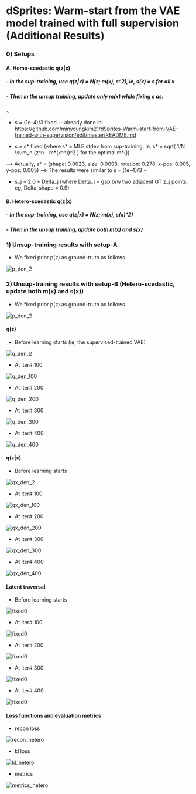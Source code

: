 # dSprites: Warm-start from the VAE model trained with full supervision (Additional Results)

### 0) Setups

#### A. Homo-scedastic q(z|x) 

##### - In the sup-training, use q(z|x) = N(z; m(x), s^2), ie, s(x) = s for all x

##### - Then in the unsup training, update only m(x) while fixing s as:

~
- s = (1e-4)/3 fixed -- already done in: 
https://github.com/minyoungkim21/dSprites-Warm-start-from-VAE-trained-with-supervision/edit/master/README.md

- s = s* fixed (where s* = MLE stdev from sup-training, ie, s* = sqrt( 1/N \sum_n (z^n - m*(x^n))^2 ) for the optimal m*())

--> Actually, s* = (shape: 0.0023, size: 0.0098, rotation: 0.278, x-pos: 0.005, y-pos: 0.005)
--> The results were similar to s = (1e-4)/3
~

- s_j = 2.0 * Delta_j (where Delta_j = gap b/w two adjacent GT z_j points, eg, Delta_shape = 0.9)


#### B. Hetero-scedastic q(z|x)

##### - In the sup-training, use q(z|x) = N(z; m(x), s(x)^2)

##### - Then in the unsup training, update both m(x) and s(x)


### 1) Unsup-training results with setup-A

- We fixed prior p(z) as ground-truth as follows

![p_den_2](https://user-images.githubusercontent.com/44901665/57574468-8976e200-7431-11e9-886c-71b9f98df049.jpg)





### 2) Unsup-training results with setup-B (Hetero-scedastic, update both m(x) and s(x))

- We fixed prior p(z) as ground-truth as follows

![p_den_2](https://user-images.githubusercontent.com/44901665/57574468-8976e200-7431-11e9-886c-71b9f98df049.jpg)

#### q(z)

- Before learning starts (ie, the supervised-trained VAE)

![q_den_2](https://user-images.githubusercontent.com/44901665/57693445-26f43080-7641-11e9-8fb7-8bf04d63aac1.jpg)

- At iter# 100

![q_den_100](https://user-images.githubusercontent.com/44901665/57693446-26f43080-7641-11e9-8f0c-9b3eb1ac4a00.jpg)

- At iter# 200

![q_den_200](https://user-images.githubusercontent.com/44901665/57693447-26f43080-7641-11e9-9433-dd16d4c63944.jpg)

- At iter# 300

![q_den_300](https://user-images.githubusercontent.com/44901665/57693448-26f43080-7641-11e9-9496-8a39fc177780.jpg)

- At iter# 400

![q_den_400](https://user-images.githubusercontent.com/44901665/57693449-26f43080-7641-11e9-80f2-1da0cf6337d2.jpg)


#### q(z|x) 

- Before learning starts

![qx_den_2](https://user-images.githubusercontent.com/44901665/57693460-2d82a800-7641-11e9-8e4a-087159a34903.jpg)

- At iter# 100

![qx_den_100](https://user-images.githubusercontent.com/44901665/57693461-2d82a800-7641-11e9-9a8d-c7355031a84b.jpg)

- At iter# 200

![qx_den_200](https://user-images.githubusercontent.com/44901665/57693462-2d82a800-7641-11e9-9a8e-5a36980f74e6.jpg)

- At iter# 300

![qx_den_300](https://user-images.githubusercontent.com/44901665/57693464-2d82a800-7641-11e9-8237-6dd3ec13b936.jpg)

- At iter# 400

![qx_den_400](https://user-images.githubusercontent.com/44901665/57693465-2d82a800-7641-11e9-8a4b-35bc785e2ab4.jpg)


#### Latent traversal

- Before learning starts

![fixed0](https://user-images.githubusercontent.com/44901665/57693609-86ead700-7641-11e9-8fca-7e2b5201731c.gif)

- At iter# 100

![fixed0](https://user-images.githubusercontent.com/44901665/57693628-95d18980-7641-11e9-90ff-8500b857e09d.gif)

- At iter# 200

![fixed0](https://user-images.githubusercontent.com/44901665/57693635-9d912e00-7641-11e9-8a46-26c5f65f7272.gif)

- At iter# 300

![fixed0](https://user-images.githubusercontent.com/44901665/57693657-a681ff80-7641-11e9-887c-4cb16dbbd89b.gif)

- At iter# 400

![fixed0](https://user-images.githubusercontent.com/44901665/57693669-b13c9480-7641-11e9-9c81-9074cd062e47.gif)


#### Loss functions and evaluation metrics

- recon loss

![recon_hetero](https://user-images.githubusercontent.com/44901665/57693839-18f2df80-7642-11e9-8e1b-3910df7ccb3c.png)

- kl loss

![kl_hetero](https://user-images.githubusercontent.com/44901665/57693837-185a4900-7642-11e9-8efe-b9386cad002f.png)

- metrics

![metrics_hetero](https://user-images.githubusercontent.com/44901665/57693838-18f2df80-7642-11e9-9aab-880f4dd2ca7c.png)


